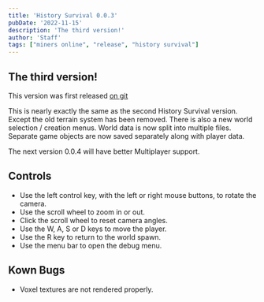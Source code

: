 ```yaml
---
title: 'History Survival 0.0.3'
pubDate: '2022-11-15'
description: 'The third version!'
author: 'Staff'
tags: ["miners online", "release", "history survival"]
---
```


## The third version!

This version was first released [on git](https://github.com/ajh123-archives/HistorySurvival/releases/tag/v0.0.3)

This is nearly exactly the same as the second History Survival version. Except the old terrain system has been removed. There is also a new world selection / creation menus. World data is now split into multiple files. Separate game objects are now saved separately along with player data.

The next version 0.0.4 will have better Multiplayer support.

## Controls
* Use the left control key, with the left or right mouse buttons, to rotate the camera.
* Use the scroll wheel to zoom in or out.
* Click the scroll wheel to reset camera angles.
* Use the W, A, S or D keys to move the player.
* Use the R key to return to the world spawn.
* Use the menu bar to open the debug menu.

## Kown Bugs
* Voxel textures are not rendered properly.
